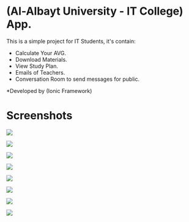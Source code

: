 # (Al-Albayt University - IT College) App.

This is a simple project for IT Students, it's contain:

- Calculate Your AVG.
- Download Materials.
- View Study Plan.
- Emails of Teachers.
- Conversation Room to send messages for public.

*Developed by (Ionic Framework)

# Screenshots

<img src="https://imgur.com/tuS26uX.jpg"></img>

<img src="https://imgur.com/mURcx5w.jpg"></img>

<img src="https://i.imgur.com/n9kafWX.jpg"></img>

<img src="https://i.imgur.com/dWJYeJv.jpg"></img>

<img src="https://i.imgur.com/VNsdJc7.jpg"></img>

<img src="https://i.imgur.com/3MxaLBk.jpg"></img>

<img src="https://i.imgur.com/Kc88n3C.jpg"></img>

<img src="https://i.imgur.com/2iZkv43.jpg"></img>
